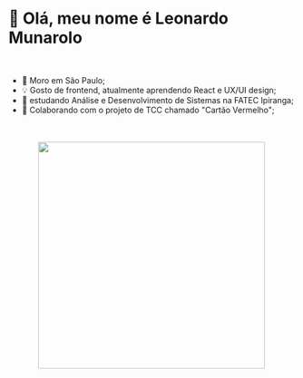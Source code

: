 # 👋 Olá, meu nome é Leonardo Munarolo

<br />
<ul>
  <li>📍 Moro em São Paulo;</li>
  <li>💡 Gosto de frontend, atualmente aprendendo React e UX/UI design;</li>
  <li>📕 estudando Análise e Desenvolvimento de Sistemas na FATEC Ipiranga;</li>
  <li>🤝 Colaborando com o projeto de TCC chamado "Cartão Vermelho";</li>
</ul>
<br />

<div align="center">
  <br>
  <img height="400px" src="https://user-images.githubusercontent.com/88509203/194447704-d8eb71fe-50b3-4c00-9bfe-5bd97253d631.gif">
</div>
